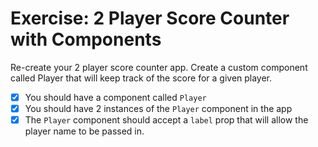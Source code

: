 # Exercise: 2 Player Score Counter with Components

Re-create your 2 player score counter app. Create a custom component called Player that will keep track of the score for a given player.

* [x] You should have a component called `Player`
* [x] You should have 2 instances of the `Player` component in the app
* [x] The `Player` component should accept a `label` prop that will allow the player name to be passed in.
